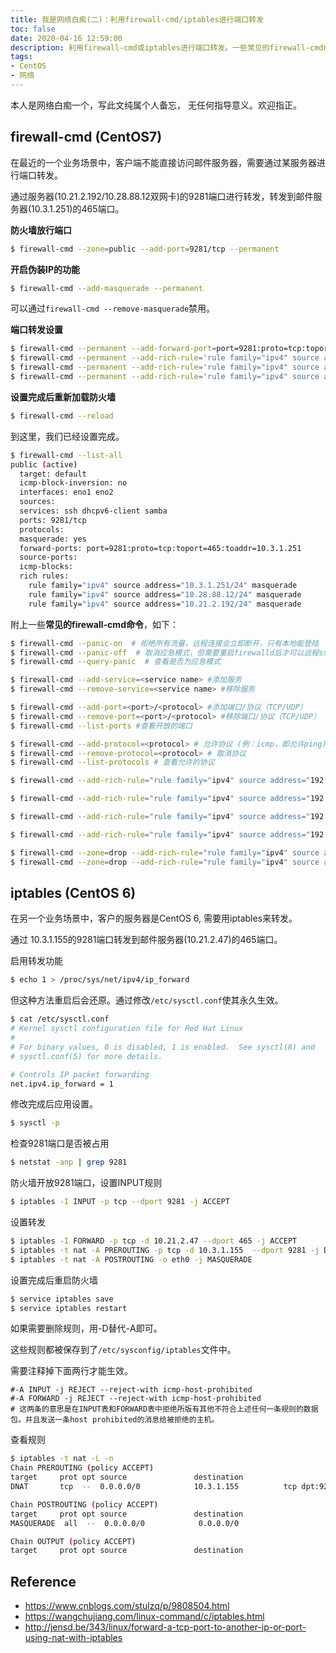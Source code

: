 ```yaml
---
title: 我是网络白痴(二)：利用firewall-cmd/iptables进行端口转发
toc: false
date: 2020-04-16 12:59:00
description: 利用firewall-cmd或iptables进行端口转发。一些常见的firewall-cmd命令。
tags:
- CentOS
- 网络
---
```


本人是网络白痴一个，写此文纯属个人备忘， 无任何指导意义。欢迎指正。

## firewall-cmd (CentOS7)

在最近的一个业务场景中，客户端不能直接访问邮件服务器，需要通过某服务器进行端口转发。

通过服务器(10.21.2.192/10.28.88.12双网卡)的9281端口进行转发，转发到邮件服务器(10.3.1.251)的465端口。

**防火墙放行端口**

```bash
$ firewall-cmd --zone=public --add-port=9281/tcp --permanent
```

**开启伪装IP的功能**

```bash
$ firewall-cmd --add-masquerade --permanent
```

可以通过`firewall-cmd --remove-masquerade`禁用。

**端口转发设置**

```bash
$ firewall-cmd --permanent --add-forward-port=port=9281:proto=tcp:toport=465:toaddr=10.3.1.251
$ firewall-cmd --permanent --add-rich-rule='rule family="ipv4" source address="10.3.1.251/24" masquerade'
$ firewall-cmd --permanent --add-rich-rule='rule family="ipv4" source address="10.28.88.12/24" masquerade'
$ firewall-cmd --permanent --add-rich-rule='rule family="ipv4" source address="10.21.2.192/24" masquerade'
```

**设置完成后重新加载防火墙**

```bash
$ firewall-cmd --reload
```

到这里，我们已经设置完成。

```bash
$ firewall-cmd --list-all
public (active)
  target: default
  icmp-block-inversion: no
  interfaces: eno1 eno2
  sources: 
  services: ssh dhcpv6-client samba
  ports: 9281/tcp
  protocols: 
  masquerade: yes
  forward-ports: port=9281:proto=tcp:toport=465:toaddr=10.3.1.251
  source-ports: 
  icmp-blocks: 
  rich rules: 
	rule family="ipv4" source address="10.3.1.251/24" masquerade
	rule family="ipv4" source address="10.28.88.12/24" masquerade
	rule family="ipv4" source address="10.21.2.192/24" masquerade
```

附上一些**常见的firewall-cmd命令**，如下：

```bash
$ firewall-cmd --panic-on  # 拒绝所有流量，远程连接会立即断开，只有本地能登陆
$ firewall-cmd --panic-off  # 取消应急模式，但需要重启firewalld后才可以远程ssh
$ firewall-cmd --query-panic  # 查看是否为应急模式

$ firewall-cmd --add-service=<service name> #添加服务
$ firewall-cmd --remove-service=<service name> #移除服务

$ firewall-cmd --add-port=<port>/<protocol> #添加端口/协议（TCP/UDP）
$ firewall-cmd --remove-port=<port>/<protocol> #移除端口/协议（TCP/UDP）
$ firewall-cmd --list-ports #查看开放的端口

$ firewall-cmd --add-protocol=<protocol> # 允许协议 (例：icmp，即允许ping)
$ firewall-cmd --remove-protocol=<protocol> # 取消协议
$ firewall-cmd --list-protocols # 查看允许的协议

$ firewall-cmd --add-rich-rule="rule family="ipv4" source address="192.168.2.1" accept" # 表示允许来自192.168.2.1的所有流量

$ firewall-cmd --add-rich-rule="rule family="ipv4" source address="192.168.2.208" protocol value="icmp" accept" # 允许192.168.2.208主机的icmp协议，即允许192.168.2.208主机ping

$ firewall-cmd --add-rich-rule="rule family="ipv4" source address="192.168.2.208" service name="ssh" accept" # 允许192.168.2.208主机访问ssh服务

$ firewall-cmd --add-rich-rule="rule family="ipv4" source address="192.168.2.1" port protocol="tcp" port="22" accept" # 允许192.168.2.1主机访问22端口

$ firewall-cmd --zone=drop --add-rich-rule="rule family="ipv4" source address="192.168.2.0/24" port protocol="tcp" port="22" accept" # 允许192.168.2.0/24网段的主机访问22端口 
$ firewall-cmd --zone=drop --add-rich-rule="rule family="ipv4" source address="192.168.2.0/24" port protocol="tcp" port="22" reject" # 禁止192.168.2.0/24网段的主机访问22端口
```

## iptables (CentOS 6)

在另一个业务场景中，客户的服务器是CentOS 6, 需要用iptables来转发。

通过 10.3.1.155的9281端口转发到邮件服务器(10.21.2.47)的465端口。

启用转发功能

```bash
$ echo 1 > /proc/sys/net/ipv4/ip_forward 
```

但这种方法重启后会还原。通过修改`/etc/sysctl.conf`使其永久生效。

```bash
$ cat /etc/sysctl.conf 
# Kernel sysctl configuration file for Red Hat Linux
#
# For binary values, 0 is disabled, 1 is enabled.  See sysctl(8) and
# sysctl.conf(5) for more details.

# Controls IP packet forwarding
net.ipv4.ip_forward = 1

```

修改完成后应用设置。

```bash
$ sysctl -p
```

检查9281端口是否被占用

```bash
$ netstat -anp | grep 9281
```

防火墙开放9281端口，设置INPUT规则

```bash
$ iptables -I INPUT -p tcp --dport 9281 -j ACCEPT
```

设置转发

```bash
$ iptables -I FORWARD -p tcp -d 10.21.2.47 --dport 465 -j ACCEPT
$ iptables -t nat -A PREROUTING -p tcp -d 10.3.1.155  --dport 9281 -j DNAT --to-destination 10.21.2.47:465
$ iptables -t nat -A POSTROUTING -o eth0 -j MASQUERADE
```

设置完成后重启防火墙

```bash
$ service iptables save
$ service iptables restart
```

如果需要删除规则，用-D替代-A即可。

这些规则都被保存到了`/etc/sysconfig/iptables`文件中。

需要注释掉下面两行才能生效。

```
#-A INPUT -j REJECT --reject-with icmp-host-prohibited 
#-A FORWARD -j REJECT --reject-with icmp-host-prohibited
# 这两条的意思是在INPUT表和FORWARD表中拒绝所版有其他不符合上述任何一条规则的数据包。并且发送一条host prohibited的消息给被拒绝的主机。
```

查看规则

```bash
$ iptables -t nat -L -n
Chain PREROUTING (policy ACCEPT)
target     prot opt source               destination         
DNAT       tcp  --  0.0.0.0/0            10.3.1.155          tcp dpt:9281 to:10.21.2.47:465 

Chain POSTROUTING (policy ACCEPT)
target     prot opt source               destination         
MASQUERADE  all  --  0.0.0.0/0            0.0.0.0/0           

Chain OUTPUT (policy ACCEPT)
target     prot opt source               destination   
```

## Reference

- https://www.cnblogs.com/stulzq/p/9808504.html
- https://wangchujiang.com/linux-command/c/iptables.html
- http://jensd.be/343/linux/forward-a-tcp-port-to-another-ip-or-port-using-nat-with-iptables

